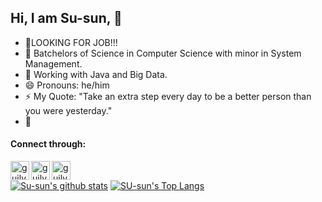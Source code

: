 

## Hi, I am Su-sun,  👋
- 💬LOOKING FOR JOB!!!
- 🔭 Batchelors of Science in Computer Science with minor in System Management.
- 🌱 Working with Java and Big Data.
- 😄 Pronouns: he/him
- ⚡ My Quote: "Take an extra step every day to be a better person than you were yesterday."
- 📝
#### Connect through: <a href="https://www.linkedin.com/in/susan-maharjan-b63417161/">
  <img align="left" alt="guilyx's LinkdeIN" width="30px" src="https://image.flaticon.com/icons/svg/2111/2111465.svg" />
</a> 
<a href="https://www.facebook.com/susan.maharjan.7/">
  <img align="left" alt="guilyx's Facebook" width="30px" src="https://image.flaticon.com/icons/svg/2111/2111342.svg" />
</a>
<a href="https://www.instagram.com/susun.m/">
  <img align="left" alt="guilyx's Instagram" width="30px" src="https://image.flaticon.com/icons/svg/2111/2111421.svg" />
</a>
<br/>


[![Su-sun's github stats](https://github-readme-stats.vercel.app/api?username=susanmaharjan)](https://github.com/susanmaharjan/github-readme-stats)
[![SU-sun's Top Langs](https://github-readme-stats.vercel.app/api/top-langs/?username=susanmaharjan&layout=compact)](https://github.com/susanmaharjan/github-readme-stats)
